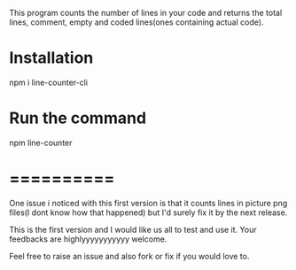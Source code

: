 This program counts the number of lines in your code and returns the total lines, comment, empty and coded lines(ones containing actual code).


# Installation 
npm i line-counter-cli

# Run the command
npm line-counter

# ==========
One issue i noticed with this first version is that it counts lines in picture png files(I dont know how that happened)
but I'd surely fix it by the next release.

This is the first version and I would like us all to test and use it.
Your feedbacks are highlyyyyyyyyyyy welcome.

Feel free to raise an issue and also fork or fix if you would love to.
